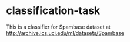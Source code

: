 # classification-task
This is a classifier for Spambase dataset at http://archive.ics.uci.edu/ml/datasets/Spambase
